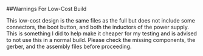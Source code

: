 ##Warnings For Low-Cost Build

This low-cost design is the same files as the full but does not include some connectors, the boot button, and both the inductors of the power supply. This is something I did to help make it cheaper for my testing and is advised to not use this in a normal build. Please check the missing components, the gerber, and the assembly files before proceeding.
